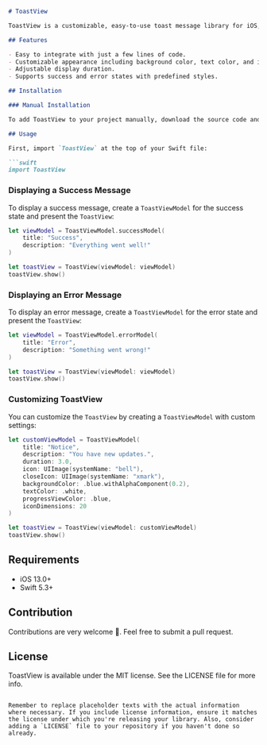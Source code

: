 ```markdown
# ToastView

ToastView is a customizable, easy-to-use toast message library for iOS, written in Swift. It allows you to display success, error, or custom messages with optional titles and descriptions.

## Features

- Easy to integrate with just a few lines of code.
- Customizable appearance including background color, text color, and icons.
- Adjustable display duration.
- Supports success and error states with predefined styles.

## Installation

### Manual Installation

To add ToastView to your project manually, download the source code and add the `ToastView.swift` and `ToastViewModel.swift` files to your project directory.

## Usage

First, import `ToastView` at the top of your Swift file:

```swift
import ToastView
```

### Displaying a Success Message

To display a success message, create a `ToastViewModel` for the success state and present the `ToastView`:

```swift
let viewModel = ToastViewModel.successModel(
    title: "Success",
    description: "Everything went well!"
)

let toastView = ToastView(viewModel: viewModel)
toastView.show()
```

### Displaying an Error Message

To display an error message, create a `ToastViewModel` for the error state and present the `ToastView`:

```swift
let viewModel = ToastViewModel.errorModel(
    title: "Error",
    description: "Something went wrong!"
)

let toastView = ToastView(viewModel: viewModel)
toastView.show()
```

### Customizing ToastView

You can customize the `ToastView` by creating a `ToastViewModel` with custom settings:

```swift
let customViewModel = ToastViewModel(
    title: "Notice",
    description: "You have new updates.",
    duration: 3.0,
    icon: UIImage(systemName: "bell"),
    closeIcon: UIImage(systemName: "xmark"),
    backgroundColor: .blue.withAlphaComponent(0.2),
    textColor: .white,
    progressViewColor: .blue,
    iconDimensions: 20
)

let toastView = ToastView(viewModel: customViewModel)
toastView.show()
```

## Requirements

- iOS 13.0+
- Swift 5.3+

## Contribution

Contributions are very welcome 🙌. Feel free to submit a pull request.

## License

ToastView is available under the MIT license. See the LICENSE file for more info.
```

Remember to replace placeholder texts with the actual information where necessary. If you include license information, ensure it matches the license under which you're releasing your library. Also, consider adding a `LICENSE` file to your repository if you haven't done so already.
